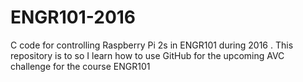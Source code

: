 # ENGR101-2016
C code for controlling Raspberry Pi 2s in ENGR101 during 2016 . 
This repository is to so I learn how to use GitHub for the upcoming AVC challenge for the course ENGR101
